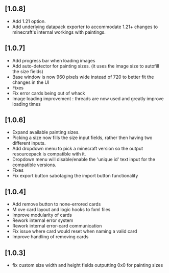 ## [1.0.8]
- Add 1.21 option.  
- Add underlying datapack exporter to accommodate 1.21+ changes to minecraft's internal workings with paintings.

## [1.0.7]
- Add progress bar when loading images
- Add auto-detector for painting sizes. (it uses the image size to autofill the size fields)
- Base window is now 960 pixels wide instead of 720 to better fit the changes in the UI
- Fixes
- Fix error cards being out of whack
- Image loading improvement : threads are now used and greatly improve loading times

## [1.0.6]  
- Expand available painting sizes.
- Picking a size now fills the size input fields, rather then having two different inputs.
- Add dropdown menu to pick a minecraft version so the output resourcepack is compatible with it.
- Dropdown menu will disable/enable the 'unique id' text input for the compatible versions.
- Fixes
- Fix export button sabotaging the import button functionality

## [1.0.4]
- Add remove button to none-errored cards
- M ove card layout and logic hooks to fxml files
- Improve modularity of cards
- Rework internal error system
- Rework internal error-card communication
- Fix issue where card would reset when naming a valid card
- Improve handling of removing cards

## [1.0.3]
- fix custom size width and height fields outputting 0x0 for painting sizes
